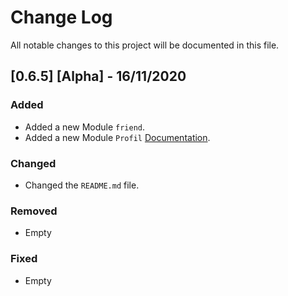 # Change Log

All notable changes to this project will be documented in this file.

## [0.6.5] [Alpha] - 16/11/2020

### Added

- Added a new Module `friend`.
- Added a new Module `Profil` [Documentation]("./docs/profile.md").

### Changed

- Changed the `README.md` file.

### Removed

- Empty

### Fixed

- Empty
